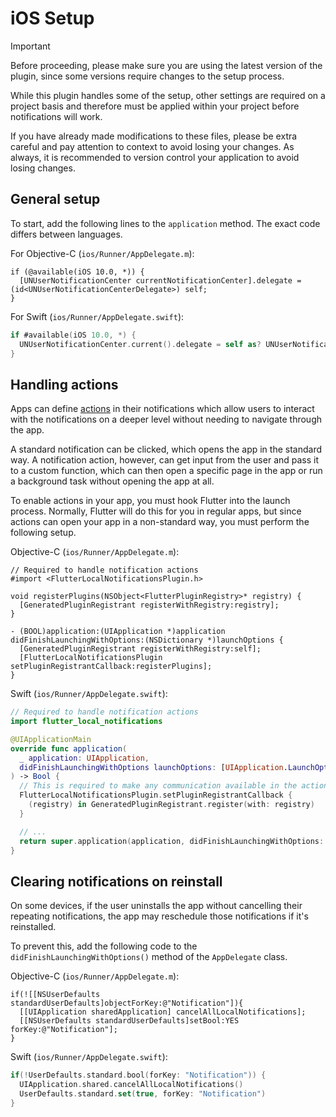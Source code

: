 # iOS Setup

> [!Important]
> Before proceeding, please make sure you are using the latest version of the plugin, since some versions require changes to the setup process.

While this plugin handles some of the setup, other settings are required on a project basis and therefore must be applied within your project before notifications will work.

If you have already made modifications to these files, please be extra careful and pay attention to context to avoid losing your changes. As always, it is recommended to version control your application to avoid losing changes.

## General setup

To start, add the following lines to the `application` method. The exact code differs between languages.

For Objective-C (`ios/Runner/AppDelegate.m`):

```objc
if (@available(iOS 10.0, *)) {
  [UNUserNotificationCenter currentNotificationCenter].delegate = (id<UNUserNotificationCenterDelegate>) self;
}
```

For Swift (`ios/Runner/AppDelegate.swift`):

```swift
if #available(iOS 10.0, *) {
  UNUserNotificationCenter.current().delegate = self as? UNUserNotificationCenterDelegate
}
```

## Handling actions

Apps can define [actions](https://developer.apple.com/documentation/usernotifications/declaring-your-actionable-notification-types) in their notifications which allow users to interact with the notifications on a deeper level without needing to navigate through the app.

A standard notification can be clicked, which opens the app in the standard way. A notification action, however, can get input from the user and pass it to a custom function, which can then open a specific page in the app or run a background task without opening the app at all.

To enable actions in your app, you must hook Flutter into the launch process. Normally, Flutter will do this for you in regular apps, but since actions can open your app in a non-standard way, you must perform the following setup.

Objective-C (`ios/Runner/AppDelegate.m`):

```objc
// Required to handle notification actions
#import <FlutterLocalNotificationsPlugin.h>

void registerPlugins(NSObject<FlutterPluginRegistry>* registry) {
  [GeneratedPluginRegistrant registerWithRegistry:registry];
}

- (BOOL)application:(UIApplication *)application didFinishLaunchingWithOptions:(NSDictionary *)launchOptions {
  [GeneratedPluginRegistrant registerWithRegistry:self];
  [FlutterLocalNotificationsPlugin setPluginRegistrantCallback:registerPlugins];
}
```

Swift (`ios/Runner/AppDelegate.swift`):

```swift
// Required to handle notification actions
import flutter_local_notifications

@UIApplicationMain
override func application(
  _ application: UIApplication,
  didFinishLaunchingWithOptions launchOptions: [UIApplication.LaunchOptionsKey: Any]?
) -> Bool {
  // This is required to make any communication available in the action isolate.
  FlutterLocalNotificationsPlugin.setPluginRegistrantCallback {
    (registry) in GeneratedPluginRegistrant.register(with: registry)
  }

  // ...
  return super.application(application, didFinishLaunchingWithOptions: launchOptions)
}
```

## Clearing notifications on reinstall

On some devices, if the user uninstalls the app without cancelling their repeating notifications, the app may reschedule those notifications if it's reinstalled.

To prevent this, add the following code to the `didFinishLaunchingWithOptions()` method of the `AppDelegate` class.

Objective-C (`ios/Runner/AppDelegate.m`):

```objc
if(![[NSUserDefaults standardUserDefaults]objectForKey:@"Notification"]){
  [[UIApplication sharedApplication] cancelAllLocalNotifications];
  [[NSUserDefaults standardUserDefaults]setBool:YES forKey:@"Notification"];
}
```

Swift (`ios/Runner/AppDelegate.swift`):

```swift
if(!UserDefaults.standard.bool(forKey: "Notification")) {
  UIApplication.shared.cancelAllLocalNotifications()
  UserDefaults.standard.set(true, forKey: "Notification")
}
```
